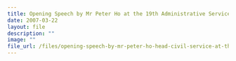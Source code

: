 ```yaml
---
title: Opening Speech by Mr Peter Ho at the 19th Administrative Service Dinner
date: 2007-03-22
layout: file
description: ""
image: ""
file_url: /files/opening-speech-by-mr-peter-ho-head-civil-service-at-the-19th-administrative-service-dinner.pdf
---
```


